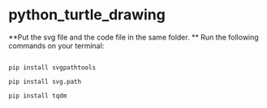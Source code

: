 # python_turtle_drawing

**Put the svg file and the code file in the same folder. **
Run the following commands on your terminal:
``` pip install opencv-python

pip install svgpathtools

pip install svg.path

pip install tqdm 
```

